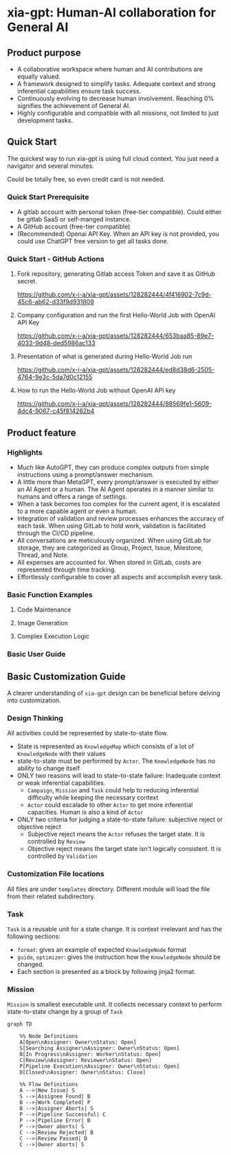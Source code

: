 # xia-gpt: Human-AI collaboration for General AI
## Product purpose
* A collaborative workspace where human and AI contributions are equally valued.
* A framework designed to simplify tasks. Adequate context and strong inferential capabilities ensure task success.
* Continuously evolving to decrease human involvement. Reaching 0% signifies the achievement of General AI.
* Highly configurable and compatible with all missions, not limited to just development tasks.

## Quick Start
The quickest way to run xia-gpt is using full cloud context. You just need a navigator and several minutes.

Could be totally free, so even credit card is not needed.

### Quick Start Prerequisite
* A gitlab account with personal token (free-tier compatible). Could either be gitlab SaaS or self-manged instance.
* A GitHub account (free-tier compatible)
* (Recommended) Openai API Key. When an API key is not provided, you could use ChatGPT free version to get all tasks done.


### Quick Start - GitHub Actions
1. Fork repository, generating Gitlab access Token and save it as GitHub secret.

    https://github.com/x-i-a/xia-gpt/assets/128282444/4f416902-7c9d-45c6-ab62-d33f9d931809

2. Company configuration and run the first Hello-World Job with OpenAI API Key

    https://github.com/x-i-a/xia-gpt/assets/128282444/653baa85-89e7-4033-9d48-ded5986ac133

3. Presentation of what is generated during Hello-World Job run

    https://github.com/x-i-a/xia-gpt/assets/128282444/ed8d38d6-2505-4764-9e3c-5da7d0c12155

4. How to run the Hello-World Job without OpenAI API key

    https://github.com/x-i-a/xia-gpt/assets/128282444/88569fe1-5609-4dc4-9067-c45f814262b4

## Product feature
### Highlights
* Much like AutoGPT, they can produce complex outputs from simple instructions using a prompt/answer mechanism.
* A little more than MetaGPT, every prompt/answer is executed by either an AI Agent or a human. The AI Agent operates in a manner similar to humans and offers a range of settings.
* When a task becomes too complex for the current agent, it is escalated to a more capable agent or even a human.
* Integration of validation and review processes enhances the accuracy of each task. When using GitLab to hold work, validation is facilitated through the CI/CD pipeline.
* All conversations are meticulously organized. When using GitLab for storage, they are categorized as Group, Project, Issue, Milestone, Thread, and Note.
* All expenses are accounted for. When stored in GitLab, costs are represented through time tracking.
* Effortlessly configurable to cover all aspects and accomplish every task.


### Basic Function Examples
1. Code Maintenance

2. Image Generation

3. Complex Execution Logic


### Basic User Guide


## Basic Customization Guide
A clearer understanding of `xia-gpt` design can be beneficial before delving into customization.
### Design Thinking
All activities could be represented by state-to-state flow.
* State is represented as `KnowledgeMap` which consists of a lot of `KnowledgeNode` with their values
* state-to-state must be performed by `Actor`. The `KnowledgeNode` has no ability to change itself
* ONLY two reasons will lead to state-to-state failure: Inadequate context or weak inferential capabilities.
  * `Campaign`, `Mission` and `Task` could help to reducing inferential difficulty while keeping the necessary context
  * `Actor` could escalade to other `Actor` to get more inferential capacities. Human is also a kind of `Actor`
* ONLY two criteria for judging a state-to-state failure: subjective reject or objective reject
  * Subjective reject means the `Actor` refuses the target state. It is controlled by `Review`
  * Objective reject means the target state isn't logically consistent. It is controlled by `Validation` 

### Customization File locations
All files are under `templates` directory. Different module will load the file from their related subdirectory.

### Task
`Task` is a reusable unit for a state change. 
It is context irrelevant and has the following sections:
* `format`: gives an example of expected `KnowledgeNode` format
* `guide`, `optimizer`: gives the instruction how the `KnowledgeNode` should be changed. 
* Each section is presented as a block by following jinja2 format.

### Mission
`Mission` is smallest executable unit. It collects necessary context to perform state-to-state change by a group of `Task`

```mermaid
graph TD

    %% Node Definitions
    A[Open\nAssigner: Owner\nStatus: Open]
    S[Searching Assigner\nAssigner: Owner\nStatus: Open]
    B[In Progress\nAssigner: Worker\nStatus: Open]
    C[Review\nAssigner: Reviewer\nStatus: Open]
    P[Pipeline Execution\nAssigner: Owner\nStatus: Open]
    D[Closed\nAssigner: Owner\nStatus: Close]

    %% Flow Definitions
    A -->|New Issue| S
    S -->|Assignee Found| B
    B -->|Work Completed| P
    B -->|Assigner Aborts| S
    P -->|Pipeline Successful| C
    P -->|Pipeline Error| B
    P -->|Owner aborts| S
    C -->|Review Rejected| B
    C -->|Review Passed| D
    C -->|Owner aborts| S
```

### 
